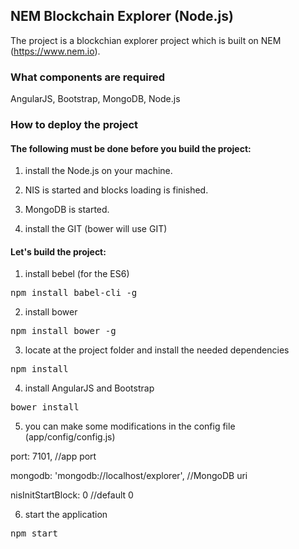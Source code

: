 ## NEM Blockchain Explorer (Node.js) ##

The project is a blockchian explorer project which is built on NEM (https://www.nem.io). 

### What components are required ###

AngularJS, Bootstrap, MongoDB, Node.js

### How to deploy the project ###

#### The following must be done before you build the project: ####

1) install the Node.js on your machine.

2) NIS is started and blocks loading is finished.

3) MongoDB is started.

4) install the GIT (bower will use GIT)

#### Let's build the project: ####

1) install bebel (for the ES6)

<pre>npm install babel-cli -g</pre>

2) install bower

<pre>npm install bower -g</pre>

3) locate at the project folder and install the needed dependencies

<pre>npm install</pre>

4) install AngularJS and Bootstrap

<pre>bower install</pre>

5) you can make some modifications in the config file (app/config/config.js)

port: 7101, //app port

mongodb: 'mongodb://localhost/explorer', //MongoDB uri

nisInitStartBlock: 0 //default 0

6) start the application

<pre>npm start</pre>
